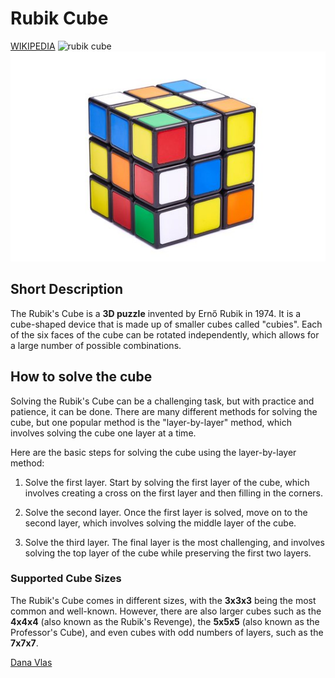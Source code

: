 # Rubik Cube
[WIKIPEDIA](https://de.wikipedia.org/wiki/Zauberw%C3%BCrfel)
![rubik cube](https://media.gettyimages.com/id/529356917/de/foto/ungel%C3%B6st-rubiks-cube.jpg?s=612x612&w=0&k=20&c=QCYzxE_fQQgm3d6PvCG_5z1MtchGv8j48T6cElT6cLM=)
![rubik cube](resources/images/rubik.jpg)

## Short Description
The Rubik's Cube is a **3D puzzle** invented by Ernő Rubik in 1974. It is a cube-shaped device that is made up of smaller cubes called "cubies". Each of the six faces of the cube can be rotated independently, which allows for a large number of possible combinations.
## How to solve the cube

Solving the Rubik's Cube can be a challenging task, but with practice and patience, it can be done. There are many different methods for solving the cube, but one popular method is the "layer-by-layer" method, which involves solving the cube one layer at a time.

Here are the basic steps for solving the cube using the layer-by-layer method:

1.  Solve the first layer. Start by solving the first layer of the cube, which involves creating a cross on the first layer and then filling in the corners.

2.  Solve the second layer. Once the first layer is solved, move on to the second layer, which involves solving the middle layer of the cube.

3.  Solve the third layer. The final layer is the most challenging, and involves solving the top layer of the cube while preserving the first two layers.

 ### Supported Cube Sizes
 The Rubik's Cube comes in different sizes, with the **3x3x3** being the most common and well-known. However, there are also larger cubes such as the **4x4x4** (also known as the Rubik's Revenge), the **5x5x5** (also known as the Professor's Cube), and even cubes with odd numbers of layers, such as the **7x7x7**.
 
 [Dana Vlas](https://github.com/vlasdana/)













